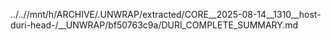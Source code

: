 ../..//mnt/h/ARCHIVE/.UNWRAP/extracted/CORE__2025-08-14__1310__host-duri-head-/__UNWRAP/bf50763c9a/DURI_COMPLETE_SUMMARY.md